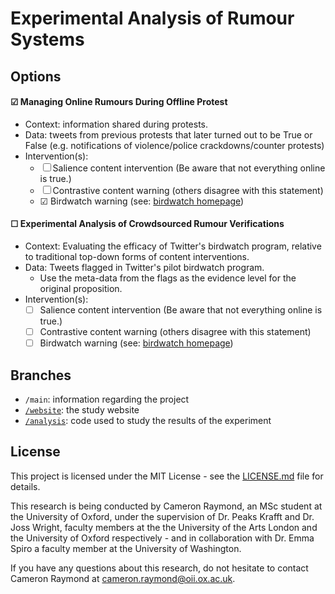 # Experimental Analysis of Rumour Systems

## Options

#### &#9745; Managing Online Rumours During Offline Protest

- Context: information shared during protests.
- Data: tweets from previous protests that later turned out to be True or False (e.g. notifications of violence/police crackdowns/counter protests)
- Intervention(s):
  - &#9744; Salience content intervention  (Be aware that not everything online is true.)
  - &#9744; Contrastive content warning (others disagree with this statement)
  - &#9745; Birdwatch warning (see: [birdwatch homepage](https://twitter.github.io/birdwatch/)) 
  
#### &#9744; Experimental Analysis of Crowdsourced Rumour Verifications

- Context: Evaluating the efficacy of Twitter's birdwatch program, relative to traditional top-down forms of content interventions.
- Data: Tweets flagged in Twitter's pilot birdwatch program.
  - Use the meta-data from the flags as the evidence level for the original proposition.
- Intervention(s):
  - &#9744; Salience content intervention  (Be aware that not everything online is true.)
  - &#9744; Contrastive content warning (others disagree with this statement)
  - &#9744; Birdwatch warning (see: [birdwatch homepage](https://twitter.github.io/birdwatch/))

## Branches

- `/main`: information regarding the project
- [`/website`](https://github.com/cameron-raymond/SDS-Thesis/tree/website): the study website
- [`/analysis`](https://github.com/cameron-raymond/SDS-Thesis/tree/analysis): code used to study the results of the experiment

## License

This project is licensed under the MIT License - see the [LICENSE.md](LICENSE.md) file for details.

This research is being conducted by Cameron Raymond, an MSc student at the University of Oxford, under the supervision of Dr. Peaks Krafft and Dr. Joss Wright, faculty members at the the University of the Arts London and the University of Oxford respectively - and in collaboration with Dr. Emma Spiro a faculty member at the University of Washington.

If you have any questions about this research, do not hesitate to contact Cameron Raymond at [cameron.raymond@oii.ox.ac.uk](mailto:cameron.raymond@oii.ox.ac.uk).
